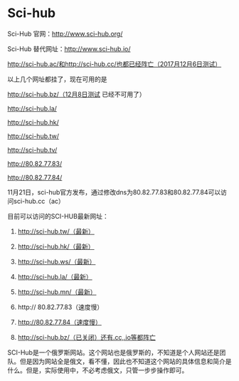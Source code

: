 # Sci-hub

Sci-Hub 官网：http://www.sci-hub.org/

Sci-Hub 替代网址：http://www.sci-hub.io/

http://sci-hub.ac/和http://sci-hub.cc/也都已经阵亡（2017月12月6日测试）

以上几个网址都挂了，现在可用的是

http://sci-hub.bz/（12月8日测试 已经不可用了）


http://sci-hub.la/

http://sci-hub.hk/

http://sci-hub.tw/

http://sci-hub.tv/

http://80.82.77.83/

http://80.82.77.84/


11月21日，sci-hub官方发布，通过修改dns为80.82.77.83和80.82.77.84可以访问sci-hub.cc（ac）

目前可以访问的SCI-HUB最新网址：

1. http://sci-hub.tw/（最新）

2. http://sci-hub.hk/（最新）

3. http://sci-hub.ws/（最新）

4. http://sci-hub.la/（最新）

5. http://sci-hub.mn/（最新）

6. http:// 80.82.77.83（速度慢）

7. http://80.82.77.84（速度慢）

8. http://sci-hub.bz/（已关闭）还有.cc,.io等都阵亡

SCI-Hub是一个俄罗斯网站。这个网站也是俄罗斯的，不知道是个人网站还是团队。但是因为网站全是俄文，看不懂，因此也不知道这个网站的具体信息和简介是什么。但是，实际使用中，不必考虑俄文，只管一步步操作即可。
